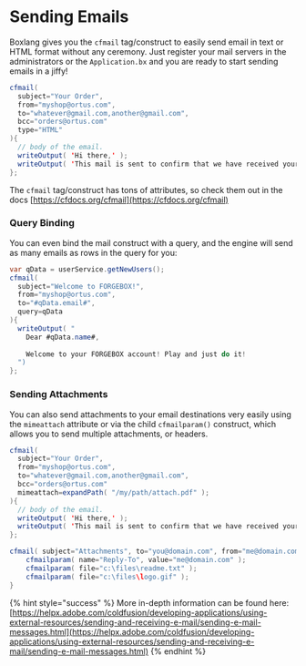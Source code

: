 # Sending Emails

Boxlang gives you the `cfmail` tag/construct to easily send email in text or HTML format without any ceremony.  Just register your mail servers in the administrators or the `Application.bx` and you are ready to start sending emails in a jiffy!

```java
cfmail( 
  subject="Your Order", 
  from="myshop@ortus.com", 
  to="whatever@gmail.com,another@gmail.com",
  bcc="orders@ortus.com"
  type="HTML"
){
  // body of the email.
  writeOutput( 'Hi there,' );
  writeOutput( 'This mail is sent to confirm that we have received your order.' );
};
```

The `cfmail` tag/construct has tons of attributes, so check them out in the docs [https://cfdocs.org/cfmail](https://cfdocs.org/cfmail)

### Query Binding

You can even bind the mail construct with a query, and the engine will send as many emails as rows in the query for you:

```java
var qData = userService.getNewUsers();
cfmail( 
  subject="Welcome to FORGEBOX!", 
  from="myshop@ortus.com", 
  to="#qData.email#",
  query=qData
){
  writeOutput( "
    Dear #qData.name#,
    
    Welcome to your FORGEBOX account! Play and just do it!
  ")
};
```

### Sending Attachments

You can also send attachments to your email destinations very easily using the `mimeattach` attribute or via the child `cfmailparam()` construct, which allows you to send multiple attachments, or headers.

```java
cfmail( 
  subject="Your Order", 
  from="myshop@ortus.com", 
  to="whatever@gmail.com,another@gmail.com",
  bcc="orders@ortus.com"
  mimeattach=expandPath( "/my/path/attach.pdf" );
){
  // body of the email.
  writeOutput( 'Hi there,' );
  writeOutput( 'This mail is sent to confirm that we have received your order.' );
};

cfmail( subject="Attachments", to="you@domain.com", from="me@domain.com" ) {
	cfmailparam( name="Reply-To", value="me@domain.com" );
	cfmailparam( file="c:\files\readme.txt" );
	cfmailparam( file="c:\files\logo.gif" );
}
```

{% hint style="success" %}
More in-depth information can be found here: [https://helpx.adobe.com/coldfusion/developing-applications/using-external-resources/sending-and-receiving-e-mail/sending-e-mail-messages.html](https://helpx.adobe.com/coldfusion/developing-applications/using-external-resources/sending-and-receiving-e-mail/sending-e-mail-messages.html)
{% endhint %}



